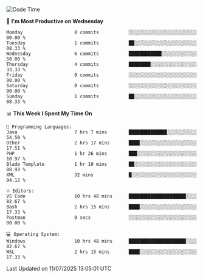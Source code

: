 <!--START_SECTION:waka-->
![Code Time](http://img.shields.io/badge/Code%20Time-5%2C295%20hrs%2042%20mins-blue)

📅 **I'm Most Productive on Wednesday** 

```text
Monday                   0 commits           ░░░░░░░░░░░░░░░░░░░░░░░░░   00.00 % 
Tuesday                  1 commits           ██░░░░░░░░░░░░░░░░░░░░░░░   08.33 % 
Wednesday                6 commits           ████████████░░░░░░░░░░░░░   50.00 % 
Thursday                 4 commits           ████████░░░░░░░░░░░░░░░░░   33.33 % 
Friday                   0 commits           ░░░░░░░░░░░░░░░░░░░░░░░░░   00.00 % 
Saturday                 0 commits           ░░░░░░░░░░░░░░░░░░░░░░░░░   00.00 % 
Sunday                   1 commits           ██░░░░░░░░░░░░░░░░░░░░░░░   08.33 % 
```


📊 **This Week I Spent My Time On** 

```text
💬 Programming Languages: 
Java                     7 hrs 7 mins        ██████████████░░░░░░░░░░░   54.50 % 
Other                    2 hrs 17 mins       ████░░░░░░░░░░░░░░░░░░░░░   17.51 % 
PHP                      1 hr 26 mins        ███░░░░░░░░░░░░░░░░░░░░░░   10.97 % 
Blade Template           1 hr 10 mins        ██░░░░░░░░░░░░░░░░░░░░░░░   08.93 % 
XML                      32 mins             █░░░░░░░░░░░░░░░░░░░░░░░░   04.12 % 

🔥 Editors: 
VS Code                  10 hrs 48 mins      █████████████████████░░░░   82.67 % 
Bash                     2 hrs 15 mins       ████░░░░░░░░░░░░░░░░░░░░░   17.33 % 
Postman                  0 secs              ░░░░░░░░░░░░░░░░░░░░░░░░░   00.00 % 

💻 Operating System: 
Windows                  10 hrs 48 mins      █████████████████████░░░░   82.67 % 
WSL                      2 hrs 15 mins       ████░░░░░░░░░░░░░░░░░░░░░   17.33 % 
```


 Last Updated on 11/07/2025 13:05:01 UTC
<!--END_SECTION:waka-->
